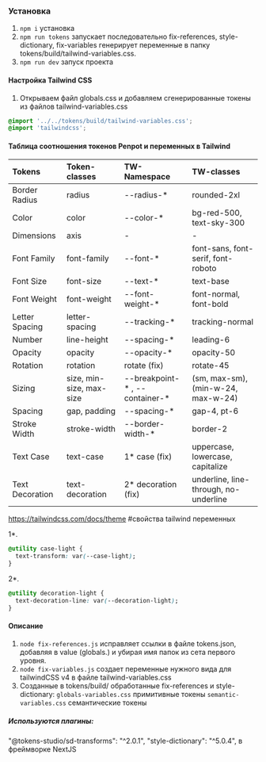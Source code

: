 ### Установка

1. `npm i` установка
2. `npm run tokens` запускает последовательно fix-references, style-dictionary, fix-variables генерирует переменные в папку tokens/build/tailwind-variables.css.
3. `npm run dev` запуск проекта

#### Настройка Tailwind CSS

1. Открываем файл globals.css и добавляем сгенерированные токены из файлов tailwind-variables.css

```css
@import '../../tokens/build/tailwind-variables.css';
@import 'tailwindcss';
```

#### Таблица соотношения токенов Penpot и переменных в Tailwind 

| Tokens | Token-classes | TW-Namespace | TW-classes |
| :--- | :--- | :--- |:--- |
| Border Radius | radius | --radius-* | rounded-2xl |
| Color | color | --color-* | bg-red-500, text-sky-300 |
| Dimensions | axis | - | - |
| Font Family | font-family | --font-* | font-sans, font-serif, font-roboto |
| Font Size | font-size | --text-* | text-base |
| Font Weight | font-weight | --font-weight-* | font-normal, font-bold |
| Letter Spacing | letter-spacing | --tracking-* | tracking-normal |
| Number | line-height | --spacing-* | leading-6 |
| Opacity | opacity | --opacity-* | opacity-50 |
| Rotation | rotation | rotate (fix) | rotate-45 |
| Sizing | size, min-size, max-size | --breakpoint-* , --container-* | (sm, max-sm), (min-w-24, max-w-24) |
| Spacing | gap, padding | --spacing-* | gap-4, pt-6 |
| Stroke Width | stroke-width | --border-width-* | border-2 |
| Text Case | text-case | 1* case (fix) | uppercase, lowercase, capitalize |
| Text Decoration | text-decoration | 2* decoration (fix) | underline, line-through, no-underline |

https://tailwindcss.com/docs/theme #свойства tailwind переменных

1*. 
```css
@utility case-light {
  text-transform: var(--case-light);
}
```

2*. 
```css
@utility decoration-light {
  text-decoration-line: var(--decoration-light);
}
```

#### Описание

1. `node fix-references.js` исправляет ссылки в файле tokens.json, добавляя в value (globals.) и убирая имя папок из сета первого уровня.
2. `node fix-variables.js` создает переменные нужного вида для tailwindCSS v4 в файле tailwind-variables.css
3. Созданные в tokens/build/ обработанные fix-references и style-dictionary:
`globals-variables.css` примитивные токены
`semantic-variables.css` семантические токены

##### Используются плагины:
"@tokens-studio/sd-transforms": "^2.0.1",
"style-dictionary": "^5.0.4",
в фреймворке NextJS
